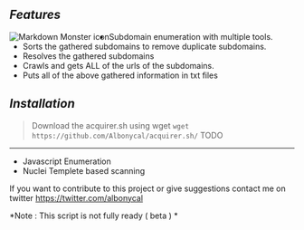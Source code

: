  *Features*
-------------------------------------------------------------------


<img src="https://i.ibb.co/3Bjgr4c/image.png"
     alt="Markdown Monster icon"
     style="float: left; margin-centert: 9px;" />
- Subdomain enumeration with multiple tools.
- Sorts the gathered subdomains to remove duplicate subdomains.
- Resolves the gathered subdomains
-  Crawls and gets ALL of the urls of the subdomains.
- Puts all of the above gathered information in txt files

*Installation*
--------------------------------------------------------------------
> Download the acquirer.sh using wget
` wget https://github.com/Albonycal/acquirer.sh/ `
TODO
--------------------------------------------------------------------
- Javascript Enumeration 
- Nuclei Templete based scanning 

If you want to contribute to this project or give suggestions contact me on twitter
 https://twitter.com/albonycal


*Note : This script is not fully ready ( beta ) *
